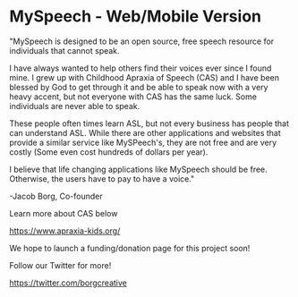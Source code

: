 # MySpeech - Web/Mobile Version

"MySpeech is designed to be an open source, free speech resource for individuals that cannot speak.

I have always wanted to help others find their voices ever since I found mine. I grew up with Childhood Apraxia of Speech (CAS) and I have been blessed by God to get through it and be able to speak now with a very heavy accent, but not everyone with CAS has the same luck. Some individuals are never able to speak. 

These people often times learn ASL, but not every business has people that can understand ASL. While there are other applications and websites that provide a similar service like MySPeech's, they are not free and are very costly (Some even cost hundreds of dollars per year).

I believe that life changing applications like MySpeech should be free. Otherwise, the users have to pay to have a voice."

-Jacob Borg, Co-founder

Learn more about CAS below

https://www.apraxia-kids.org/

We hope to launch a funding/donation page for this project soon!

Follow our Twitter for more!

https://twitter.com/borgcreative
